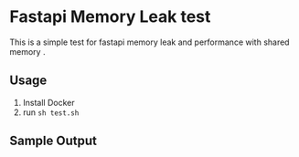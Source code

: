# Fastapi Memory Leak test

This is a simple test for fastapi memory leak and performance with shared memory .

## Usage

1. Install Docker
2. run `sh test.sh`

## Sample Output

```
```
